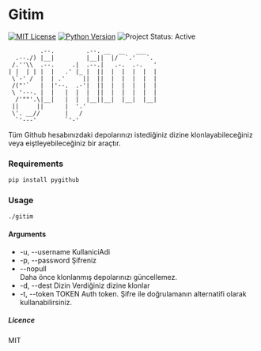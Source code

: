 # Gitim

[![MIT License][License Image]][License]
[![Python Version][Python Image]][Python]
![Project Status: Active][Project Status Image]

```
         .--.         .--. __  __   ___
  .--./) |__|         |__||  |/  `.'   `.
 /.''\\  .--.     .|  .--.|   .-.  .-.   '
| |  | | |  |   .' |_ |  ||  |  |  |  |  |
 \`-' /  |  | .'     ||  ||  |  |  |  |  |
 /("'`   |  |'--.  .-'|  ||  |  |  |  |  |
 \ '---. |  |   |  |  |  ||  |  |  |  |  |
  /'""'.\|__|   |  |  |__||__|  |__|  |__|
 ||     ||      |  '.'
 \'. __//       |   /
  `'---'        `'-'
```

Tüm Github hesabınızdaki depolarınızı istediğiniz dizine klonlayabileceğiniz veya eiştleyebileceğiniz bir araçtır.

### Requirements

```python
pip install pygithub
```

### Usage
```
./gitim
```

#### Arguments

* -u, --username KullaniciAdi 
* -p, --password Şifreniz
* --nopull       
Daha önce klonlanmış depolarınızı güncellemez.
* -d, --dest Dizin
Verdiğiniz dizine klonlar
* -t, --token TOKEN 
Auth token. Şifre ile doğrulamanın alternatifi olarak kullanabilirsiniz.

##### Licence
MIT

[License Image]: https://img.shields.io/badge/license-MIT-brightgreen.svg "MIT License"
[License]: https://github.com/muhasturk/gitim/blob/master/LICENSE "MIT License"

[Python Image]: https://img.shields.io/badge/python-3.5-blue.svg "Python Version: 3.5"
[Python]: https://docs.python.org/3.5/whatsnew/changelog.html#python-3-5-0-final "Python 3.5 Changelog" 

[Project Status Image]: https://img.shields.io/badge/project-active-green.svg "Project Status: Active"

